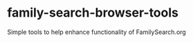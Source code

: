 family-search-browser-tools
===========================

Simple tools to help enhance functionality of FamilySearch.org
